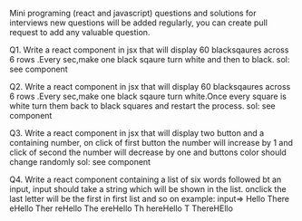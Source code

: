 Mini programing (react and javascript) questions and solutions for interviews new questions will be added regularly, you can create pull request to add any valuable question.

Q1. Write a react component in jsx that will display 60 blacksqaures across 6 rows .Every sec,make one black sqaure turn white and then to black.
sol: see component <Blackbox1/>

Q2. Write a react component in jsx that will display 60 blacksqaures across 6 rows .Every sec,make one black sqaure turn white.Once every square is white turn them back to black squares and restart the process.
sol: see component <Blackbox2/>

Q3. Write a react component in jsx that will display two button and a containing number, on click of first button the number will increase by 1 and click of second the number will decrease by one and buttons color should change randomly
sol: see component <CounterWithColor/>

Q4. Write a react component containing a list of six words followed bt an input, input should take a string which will be shown in the list. onclick the last letter will be the first in first list and so on example: input=> Hello There eHello Ther reHello The ereHello Th hereHello T ThereHEllo